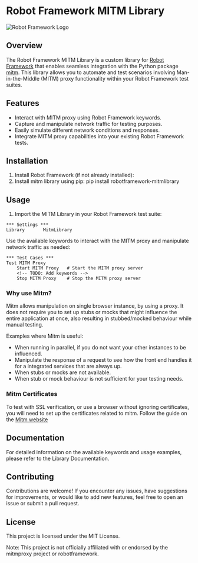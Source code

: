 # Robot Framework MITM Library

![Robot Framework Logo](https://robotframework.org/robotframework/latest/RobotFrameworkLogo.png)

## Overview

The Robot Framework MITM Library is a custom library for [Robot Framework](https://robotframework.org/) that enables seamless integration with the Python package [mitm](https://github.com/mitmproxy/mitmproxy). This library allows you to automate and test scenarios involving Man-in-the-Middle (MITM) proxy functionality within your Robot Framework test suites.

## Features

- Interact with MITM proxy using Robot Framework keywords.
- Capture and manipulate network traffic for testing purposes.
- Easily simulate different network conditions and responses.
- Integrate MITM proxy capabilities into your existing Robot Framework tests.

## Installation

1. Install Robot Framework (if not already installed):
2. Install mitm library using pip:
pip install robotframework-mitmlibrary


## Usage

1. Import the MITM Library in your Robot Framework test suite:
```robotframework
*** Settings ***
Library       MitmLibrary
```

Use the available keywords to interact with the MITM proxy and manipulate network traffic as needed:
```robotframework
*** Test Cases ***
Test MITM Proxy
    Start MITM Proxy   # Start the MITM proxy server
    <!-- TODO: Add keywords -->
    Stop MITM Proxy    # Stop the MITM proxy server
```

### Why use Mitm?
Mitm allows manipulation on single browser instance, by using a proxy. It does not
require you to set up stubs or mocks that might influence the entire application at
once, also resulting in stubbed/mocked behaviour while manual testing.

Examples where Mitm is useful: 
- When running in parallel, if you do not want your other instances to be influenced. 
- Manipulate the response of a request to see how the front end handles it for a integrated services that are always up.
- When stubs or mocks are not available.
- When stub or mock behaviour is not sufficient for your testing needs.

### Mitm Certificates
To test with SSL verification, or use a browser without ignoring certificates,
you will need to set up the certificates related to
mitm. Follow the guide on the 
[Mitm website](https://docs.mitmproxy.org/stable/concepts-certificates/)

## Documentation
For detailed information on the available keywords and usage examples, please refer to the Library Documentation.

## Contributing
Contributions are welcome! If you encounter any issues, have suggestions for improvements, or would like to add new features, feel free to open an issue or submit a pull request.

## License
This project is licensed under the MIT License.

Note: This project is not officially affiliated with or endorsed by the mitmproxy project or robotframework.